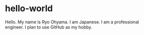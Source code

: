 # hello-world

Hello. My name is Ryo Ohyama. I am Japanese. I am a professional engineer. I plan to use GitHub as my hobby.
